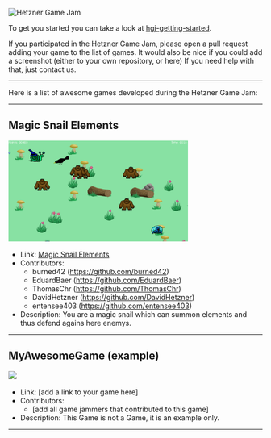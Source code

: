 ![Hetzner Game Jam](images/hetzner_game_jam_logo.svg "Hetzner Game Jam")

To get you started you can take a look at [hgj-getting-started](https://github.com/hetzneronline/hgj-getting-started.git).

If you participated in the Hetzner Game Jam, please open a pull request adding your game to the list of games.
It would also be nice if you could add a screenshot (either to your own repository, or here)
If you need help with that, just contact us.

---

Here is a list of awesome games developed during the Hetzner Game Jam:

[comment]: <> (add your game here, you can find an example at the end of this file)

---

Magic Snail Elements
-----------------------

<img src="https://raw.githubusercontent.com/magic-snail/magic-snail/master/assets/build/screenshot.png" height="200">

- Link: [Magic Snail Elements](https://github.com/magic-snail/magic-snail)
- Contributors:
  - burned42 (https://github.com/burned42)
  - EduardBaer (https://github.com/EduardBaer)
  - ThomasChr (https://github.com/ThomasChr)
  - DavidHetzner (https://github.com/DavidHetzner)
  - entensee403 (https://github.com/entensee403)
- Description: You are a magic snail which can summon elements and thus defend agains here enemys.

---

MyAwesomeGame (example)
-----------------------

<img src="images/hetzner_game_jam_logo_small.png" height="200">

- Link: [add a link to your game here]
- Contributors:
  - [add all game jammers that contributed to this game]
- Description: This Game is not a Game, it is an example only.

---

